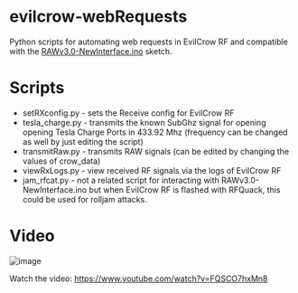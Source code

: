 # evilcrow-webRequests
Python scripts for automating web requests in EvilCrow RF and compatible with the [RAWv3.0-NewInterface.ino](https://github.com/joelsernamoreno/EvilCrow-RF/tree/main/EvilCrowRF-RAWv2/RAWv3.0-NewInterface) sketch.

# Scripts
- setRXconfig.py - sets the Receive config for EvilCrow RF
- tesla_charge.py - transmits the known SubGhz signal for opening opening Tesla Charge Ports in 433.92 Mhz (frequency can be changed as well by just editing the script)
- transmitRaw.py - transmits RAW signals (can be edited by changing the values of crow_data)
- viewRxLogs.py - view received RF signals via the logs of EvilCrow  RF
- jam_rfcat.py - not a related script for interacting with RAWv3.0-NewInterface.ino but when EvilCrow RF is flashed with RFQuack, this could be used for rolljam attacks. 

# Video
![image](https://user-images.githubusercontent.com/3483615/199401128-275b43cc-fffd-4b2f-aae7-77b50a4626c6.png)

Watch the video: https://www.youtube.com/watch?v=FQSCO7hxMn8

